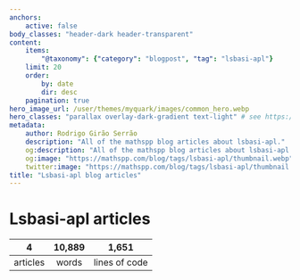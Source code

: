 ```yaml
---
anchors:
    active: false
body_classes: "header-dark header-transparent"
content:
    items:
        "@taxonomy": {"category": "blogpost", "tag": "lsbasi-apl"}
    limit: 20
    order:
        by: date
        dir: desc
    pagination: true
hero_image_url: /user/themes/myquark/images/common_hero.webp
hero_classes: "parallax overlay-dark-gradient text-light" # see https://demo.getgrav.org/blog-skeleton/blog/hero-classes
metadata:
    author: Rodrigo Girão Serrão
    description: "All of the mathspp blog articles about lsbasi-apl."
    og:description: "All of the mathspp blog articles about lsbasi-apl."
    og:image: "https://mathspp.com/blog/tags/lsbasi-apl/thumbnail.webp"
    twitter:image: "https://mathspp.com/blog/tags/lsbasi-apl/thumbnail.webp"
title: "Lsbasi-apl blog articles"
---
```


# Lsbasi-apl articles


<table class="stats-table">
    <thead>
        <tr>
            <th style="text-align: center;">4</th>
            <th style="text-align: center;">10,889</th>
            <th style="text-align: center;">1,651</th>
        </tr>
    </thead>
    <tbody>
        <tr>
            <td style="text-align: center;">articles</td>
            <td style="text-align: center;">words</td>
            <td style="text-align: center;">lines of code</td>
        </tr>
    </tbody>
</table>